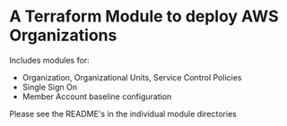 #  A Terraform Module to deploy AWS Organizations

Includes modules for:

- Organization, Organizational Units, Service Control Policies
- Single Sign On
- Member Account baseline configuration

Please see the README's in the individual module directories
